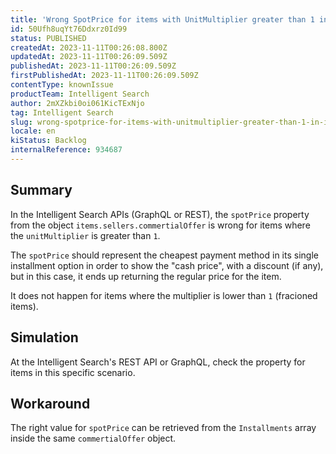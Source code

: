 ```yaml
---
title: 'Wrong SpotPrice for items with UnitMultiplier greater than 1 in Intelligent Search APIs'
id: 50Ufh8uqYt76Ddxrz0Id99
status: PUBLISHED
createdAt: 2023-11-11T00:26:08.800Z
updatedAt: 2023-11-11T00:26:09.509Z
publishedAt: 2023-11-11T00:26:09.509Z
firstPublishedAt: 2023-11-11T00:26:09.509Z
contentType: knownIssue
productTeam: Intelligent Search
author: 2mXZkbi0oi061KicTExNjo
tag: Intelligent Search
slug: wrong-spotprice-for-items-with-unitmultiplier-greater-than-1-in-intelligent-search-apis
locale: en
kiStatus: Backlog
internalReference: 934687
---
```


## Summary


In the Intelligent Search APIs (GraphQL or REST), the `spotPrice` property from the object `items.sellers.commertialOffer` is wrong for items where the `unitMultiplier` is greater than `1`.

The `spotPrice` should represent the cheapest payment method in its single installment option in order to show the "cash price", with a discount (if any), but in this case, it ends up returning the regular price for the item.

It does not happen for items where the multiplier is lower than `1` (fracioned items).


##

## Simulation


At the Intelligent Search's REST API or GraphQL, check the property for items in this specific scenario.


##

## Workaround


The right value for `spotPrice` can be retrieved from the `Installments` array inside the same `commertialOffer` object.




